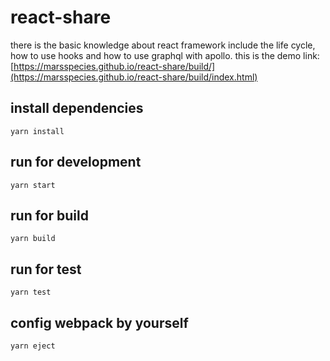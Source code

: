 # react-share
there is the basic knowledge about react framework include the life cycle, how to use hooks and how to use graphql with apollo.
this is the demo link: [https://marsspecies.github.io/react-share/build/](https://marsspecies.github.io/react-share/build/index.html)

## install dependencies
```
yarn install
```

## run for development
```
yarn start
```

## run for build
```
yarn build
```

## run for test
```
yarn test
```

## config webpack by yourself
```
yarn eject
```
